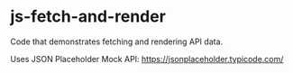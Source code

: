 # js-fetch-and-render
Code that demonstrates fetching and rendering API data.  

Uses JSON Placeholder Mock API: https://jsonplaceholder.typicode.com/
